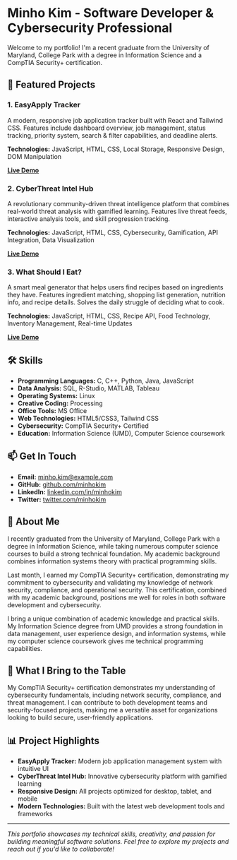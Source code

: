 # Minho Kim - Software Developer & Cybersecurity Professional

Welcome to my portfolio! I'm a recent graduate from the University of Maryland, College Park with a degree in Information Science and a CompTIA Security+ certification.

## 🚀 Featured Projects

### 1. EasyApply Tracker
A modern, responsive job application tracker built with React and Tailwind CSS. Features include dashboard overview, job management, status tracking, priority system, search & filter capabilities, and deadline alerts.

**Technologies:** JavaScript, HTML, CSS, Local Storage, Responsive Design, DOM Manipulation

**[Live Demo](job-tracker-simple.html)**

### 2. CyberThreat Intel Hub
A revolutionary community-driven threat intelligence platform that combines real-world threat analysis with gamified learning. Features live threat feeds, interactive analysis tools, and skill progression tracking.

**Technologies:** JavaScript, HTML, CSS, Cybersecurity, Gamification, API Integration, Data Visualization

**[Live Demo](cyber-threat-intel-platform.html)**

### 3. What Should I Eat?
A smart meal generator that helps users find recipes based on ingredients they have. Features ingredient matching, shopping list generation, nutrition info, and recipe details. Solves the daily struggle of deciding what to cook.

**Technologies:** JavaScript, HTML, CSS, Recipe API, Food Technology, Inventory Management, Real-time Updates

**[Live Demo](what-should-i-eat.html)**

## 🛠️ Skills

- **Programming Languages:** C, C++, Python, Java, JavaScript
- **Data Analysis:** SQL, R-Studio, MATLAB, Tableau
- **Operating Systems:** Linux
- **Creative Coding:** Processing
- **Office Tools:** MS Office
- **Web Technologies:** HTML5/CSS3, Tailwind CSS
- **Cybersecurity:** CompTIA Security+ Certified
- **Education:** Information Science (UMD), Computer Science coursework

## 📫 Get In Touch

- **Email:** minho.kim@example.com
- **GitHub:** [github.com/minhokim](https://github.com/minhokim)
- **LinkedIn:** [linkedin.com/in/minhokim](https://linkedin.com/in/minhokim)
- **Twitter:** [twitter.com/minhokim](https://twitter.com/minhokim)

## 🎯 About Me

I recently graduated from the University of Maryland, College Park with a degree in Information Science, while taking numerous computer science courses to build a strong technical foundation. My academic background combines information systems theory with practical programming skills.

Last month, I earned my CompTIA Security+ certification, demonstrating my commitment to cybersecurity and validating my knowledge of network security, compliance, and operational security. This certification, combined with my academic background, positions me well for roles in both software development and cybersecurity.

I bring a unique combination of academic knowledge and practical skills. My Information Science degree from UMD provides a strong foundation in data management, user experience design, and information systems, while my computer science coursework gives me technical programming capabilities.

## 🌟 What I Bring to the Table

My CompTIA Security+ certification demonstrates my understanding of cybersecurity fundamentals, including network security, compliance, and threat management. I can contribute to both development teams and security-focused projects, making me a versatile asset for organizations looking to build secure, user-friendly applications.

## 📊 Project Highlights

- **EasyApply Tracker:** Modern job application management system with intuitive UI
- **CyberThreat Intel Hub:** Innovative cybersecurity platform with gamified learning
- **Responsive Design:** All projects optimized for desktop, tablet, and mobile
- **Modern Technologies:** Built with the latest web development tools and frameworks

---

*This portfolio showcases my technical skills, creativity, and passion for building meaningful software solutions. Feel free to explore my projects and reach out if you'd like to collaborate!*
